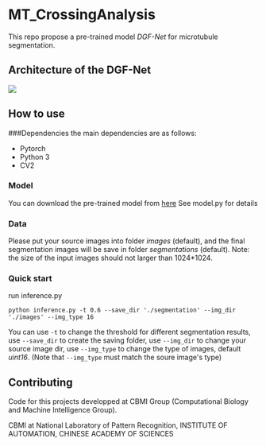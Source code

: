 # MT_CrossingAnalysis

This repo propose a pre-trained model *DGF-Net* for microtubule segmentation.


## Architecture of the DGF-Net
![](https://github.com/cbmi-group/MT_CrossingAnalysis/blob/master/dgfnet.png)



## How to use

###Dependencies
the main dependencies are as follows:

* Pytorch
* Python 3
* CV2

### Model
You can download the pre-trained model from [here](https://drive.google.com/file/d/1c-MILdzsqpagTFJNoYuS_ogVnxHDSpak/view?usp=sharing)
See model.py for details


### Data
Please put your source images into folder *images* (default), and the final segmentation images will be save in folder *segmentations* (default). 
Note: the size of the input images should not larger than 1024*1024. 

### Quick start 
run inference.py
```
python inference.py -t 0.6 --save_dir './segmentation' --img_dir './images' --img_type 16
```
You can use `-t` to change the threshold for different segmentation results,  use `--save_dir` to create the saving folder, use `--img_dir` to change your source image dir, use `--img_type` to change the type of images, default *uint16*. (Note that `--img_type` must match the soure image's type)


## Contributing 
Code for this projects developped at CBMI Group (Computational Biology and Machine Intelligence Group).

CBMI at National Laboratory of Pattern Recognition, INSTITUTE OF AUTOMATION, CHINESE ACADEMY OF SCIENCES


